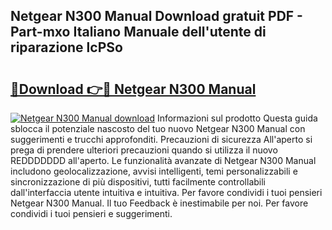 ## Netgear N300 Manual Download gratuit PDF - Part-mxo Italiano Manuale dell'utente di riparazione lcPSo

# <h2><a href="http://dfckn5.blite.top/?on=Netgear+N300+Manual">🔗Download 👉🔴 Netgear N300 Manual</a></h2>

[![Netgear N300 Manual download](https://i.imgur.com/lujVjoI.png)](http://dfckn5.blite.top/?on=Netgear+N300+Manual)
Informazioni sul prodotto Questa guida sblocca il potenziale nascosto del tuo nuovo Netgear N300 Manual con suggerimenti e trucchi approfonditi. Precauzioni di sicurezza All'aperto si prega di prendere ulteriori precauzioni quando si utilizza il nuovo REDDDDDDD all'aperto. Le funzionalità avanzate di Netgear N300 Manual includono geolocalizzazione, avvisi intelligenti, temi personalizzabili e sincronizzazione di più dispositivi, tutti facilmente controllabili dall'interfaccia utente intuitiva e intuitiva. Per favore condividi i tuoi pensieri Netgear N300 Manual. Il tuo Feedback è inestimabile per noi. Per favore condividi i tuoi pensieri e suggerimenti.
